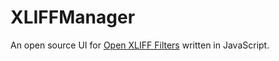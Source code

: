 # XLIFFManager
An open source UI for  [Open XLIFF Filters](https://github.com/rmraya/OpenXLIFF) written in JavaScript.
